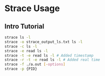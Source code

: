 # Strace Usage

## Intro Tutorial

```sh
strace ls -l
strace -o strace_output_ls.txt ls -l
strace -c ls -l
strace -e read ls -l
strace -t -e read ls -l # Added timestamp
strace -r -t -e read ls -l # Added real time
strace -f ./a.out [-options]
strace -p {PID}
```
